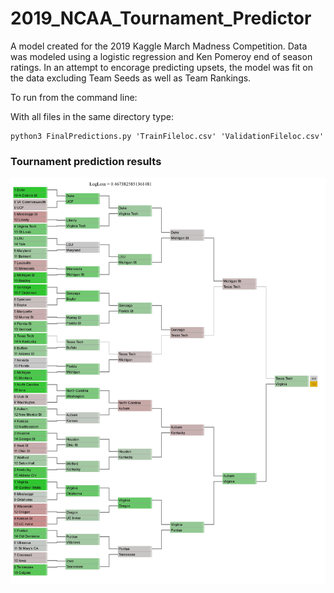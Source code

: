 # 2019_NCAA_Tournament_Predictor
A model created for the 2019 Kaggle March Madness Competition.  Data was modeled using a logistic regression and Ken Pomeroy end of season ratings.  In an attempt to encorage predicting upsets, the model was fit on the data excluding Team Seeds as well as Team Rankings.

To run from the command line:  

With all files in the same directory type:
```
python3 FinalPredictions.py 'TrainFileloc.csv' 'ValidationFileloc.csv'
```

### Tournament prediction results
![predictions](Kaggle_March_Madness_predictions.jpg)
